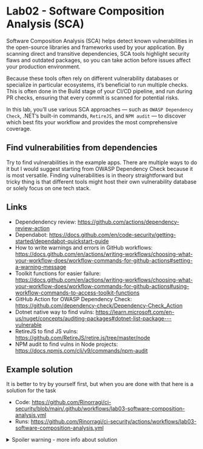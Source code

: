 # Lab02 - Software Composition Analysis (SCA)

Software Composition Analysis (SCA) helps detect known vulnerabilities in the open-source libraries and frameworks used by your application. By scanning direct and transitive dependencies, SCA tools highlight security flaws and outdated packages, so you can take action before issues affect your production environment.

Because these tools often rely on different vulnerability databases or specialize in particular ecosystems, it’s beneficial to run multiple checks. This is often done in the Build stage of your CI/CD pipeline, and run during PR checks, ensuring that every commit is scanned for potential risks.

In this lab, you’ll use various SCA approaches — such as `OWASP Dependency Check`, .NET’s built-in commands, `RetireJS`, and `NPM audit` — to discover which best fits your workflow and provides the most comprehensive coverage.

## Find vulnerabilities from dependencies

Try to find vulnerabilities in the example apps. There are multiple ways to do it but I would suggest starting from OWASP Dependency Check because it is most versatile. Finding vulnerabilities is in theory straightforward but tricky thing is that different tools might host their own vulnerability database or solely focus on one tech stack.

## Links

- Dependendency review: <https://github.com/actions/dependency-review-action>
- Dependabot: <https://docs.github.com/en/code-security/getting-started/dependabot-quickstart-guide>
- How to write warnings and errors in GitHub workflows: <https://docs.github.com/en/actions/writing-workflows/choosing-what-your-workflow-does/workflow-commands-for-github-actions#setting-a-warning-message>
- Toolkit functions for easier failure: <https://docs.github.com/en/actions/writing-workflows/choosing-what-your-workflow-does/workflow-commands-for-github-actions#using-workflow-commands-to-access-toolkit-functions>
- GitHub Action for OWASP Dependency Check: <https://github.com/dependency-check/Dependency-Check_Action>
- Dotnet native way to find vulns: <https://learn.microsoft.com/en-us/nuget/concepts/auditing-packages#dotnet-list-package---vulnerable>
- RetireJS to find JS vulns: <https://github.com/RetireJS/retire.js/tree/master/node>
- NPM audit to find vulns in Node projects: <https://docs.npmjs.com/cli/v9/commands/npm-audit>

## Example solution

It is better to try by yourself first, but when you are done with that here is a solution for the task

- Code: <https://github.com/Rinorragi/ci-security/blob/main/.github/workflows/lab03-software-composition-analysis.yml>
- Runs: <https://github.com/Rinorragi/ci-security/actions/workflows/lab03-software-composition-analysis.yml>

<details>
  <summary>Spoiler warning - more info about solution</summary>
  
### OWASP Dependency Check

It creates a nice HTML report which finds the NuGet and JS vulnerabilities hidden in the solution.

### dotnet list package --vulnerable --include-transitive

Requires a bit of ducktape around to make it suitable for build pipelines. Although it is very convenient way to test when you are building e.g. .NET API. Even when the dotnet application is build purely from .NET template it does not find the JS vulnerabilities which came with the template.

### RetireJS

Has multiple ouput options and fits nicely to build pipeline. Although it naturally misses the NuGet vulnerabilities and only reports the JS ones.

### Dependabot

Dependabot has also noticed need for updates that can be found from: <https://github.com/Rinorragi/ci-security/pulls>

</details>
